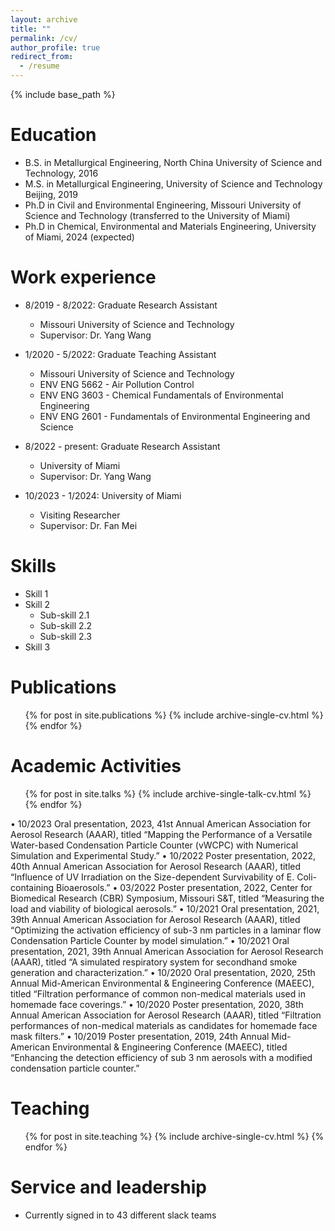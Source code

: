 ```yaml
---
layout: archive
title: ""
permalink: /cv/
author_profile: true
redirect_from:
  - /resume
---
```


{% include base_path %}

Education
======
* B.S. in Metallurgical Engineering, North China University of Science and Technology, 2016
* M.S. in Metallurgical Engineering, University of Science and Technology Beijing, 2019
* Ph.D in Civil and Environmental Engineering, Missouri University of Science and Technology (transferred to the University of Miami)
* Ph.D in Chemical, Environmental and Materials Engineering, University of Miami, 2024 (expected)

Work experience
======
* 8/2019 - 8/2022: Graduate Research Assistant
  * Missouri University of Science and Technology
  * Supervisor: Dr. Yang Wang
    
* 1/2020 - 5/2022: Graduate Teaching Assistant
  * Missouri University of Science and Technology
  * ENV ENG 5662 - Air Pollution Control
  * ENV ENG 3603 - Chemical Fundamentals of Environmental Engineering
  * ENV ENG 2601 - Fundamentals of Environmental Engineering and Science

* 8/2022 - present: Graduate Research Assistant
  * University of Miami
  * Supervisor: Dr. Yang Wang   

* 10/2023 - 1/2024: University of Miami
  * Visiting Researcher
  * Supervisor: Dr. Fan Mei
      
Skills
======
* Skill 1
* Skill 2
  * Sub-skill 2.1
  * Sub-skill 2.2
  * Sub-skill 2.3
* Skill 3

Publications
======
  <ul>{% for post in site.publications %}
    {% include archive-single-cv.html %}
  {% endfor %}</ul>
  
Academic Activities
======
  <ul>{% for post in site.talks %}
    {% include archive-single-talk-cv.html %}
  {% endfor %}</ul>
 •	10/2023	Oral presentation, 2023, 41st Annual American Association for Aerosol Research (AAAR), titled “Mapping the Performance of a Versatile Water-based Condensation Particle Counter (vWCPC) with Numerical Simulation and Experimental Study.”
•	10/2022	Poster presentation, 2022, 40th Annual American Association for Aerosol Research (AAAR), titled “Influence of UV Irradiation on the Size-dependent Survivability of E. Coli-containing Bioaerosols.”
•	03/2022	Poster presentation, 2022, Center for Biomedical Research (CBR) Symposium, Missouri S&T, titled “Measuring the load and viability of biological aerosols.”
•	10/2021	Oral presentation, 2021, 39th Annual American Association for Aerosol Research (AAAR), titled “Optimizing the activation efficiency of sub-3 nm particles in a laminar flow Condensation Particle Counter by model simulation.”
•	10/2021	Oral presentation, 2021, 39th Annual American Association for Aerosol Research (AAAR), titled “A simulated respiratory system for secondhand smoke generation and characterization.”
•	10/2020	Oral presentation, 2020, 25th Annual Mid-American Environmental & Engineering Conference (MAEEC), titled “Filtration performance of common non-medical materials used in homemade face coverings.”
•	10/2020	Poster presentation, 2020, 38th Annual American Association for Aerosol Research (AAAR), titled “Filtration performances of
non-medical materials as candidates for homemade face mask filters.”
•	10/2019	Poster presentation, 2019, 24th Annual Mid-American Environmental & Engineering Conference (MAEEC), titled “Enhancing the detection efficiency of sub 3 nm aerosols with a modified condensation particle counter.”
 
Teaching
======
  <ul>{% for post in site.teaching %}
    {% include archive-single-cv.html %}
  {% endfor %}</ul>
  
Service and leadership
======
* Currently signed in to 43 different slack teams

